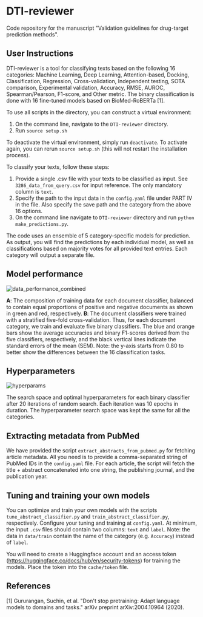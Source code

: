 # DTI-reviewer

Code repository for the manuscript "Validation guidelines for drug-target prediction methods".

## User Instructions

DTI-reviewer is a tool for classifying texts based on the following 16 categories: Machine Learning, Deep Learning, Attention-based, Docking, Classification, Regression, Cross-validation, Independent testing, SOTA comparison, Experimental validation, Accuracy, RMSE, AUROC, Spearman/Pearson, F1-score, and Other metric.
The binary classification is done with 16 fine-tuned models based on BioMed-RoBERTa [1].

To use all scripts in the directory, you can construct a virtual environment:
1. On the command line, navigate to the `DTI-reviewer` directory.
2. Run `source setup.sh`

To deactivate the virtual environment, simply run `deactivate`.
To activate again, you can rerun `source setup.sh` (this will not restart the installation process).

To classify your texts, follow these steps:

1. Provide a single .csv file with your texts to be classified as input. See `3286_data_from_query.csv` for input reference. The only mandatory column is `text`.
2. Specify the path to the input data in the `config.yaml` file under PART IV in the file. Also specify the save path and the category from the above 16 options.
3. On the command line navigate to `DTI-reviewer` directory and run `python make_predictions.py`.

The code uses an ensemble of 5 category-specific models for prediction. As output, you will find the predictions by each individual model, as well as classifications based on majority votes for all provided text entries. Each category will output a separate file.

## Model performance

![data_performance_combined](https://github.com/AronSchulman/DTI-reviewer/assets/63584295/3366cd95-63dc-43ee-9974-6380f24e350d)

**A**: The composition of training data for each document classifier, balanced to contain equal proportions of positive and negative documents as shown in green and red, respectively. **B**: The document classifiers were trained with a stratified five-fold cross-validation. Thus, for each document category, we train and evaluate five binary classifiers. The blue and orange bars show the average accuracies and binary F1-scores derived from the five classifiers, respectively, and the black vertical lines indicate the standard errors of the mean (SEM). Note: the y-axis starts from 0.80 to better show the differences between the 16 classification tasks.

## Hyperparameters

![hyperparams](https://github.com/AronSchulman/DTI-reviewer/assets/63584295/84a8c6fc-0100-476a-b8ce-4e9c7d67059b)

The search space and optimal hyperparameters for each binary classifier after 20 iterations of random search. Each iteration was 10 epochs in duration. The hyperparameter search space was kept the same for all the categories.

## Extracting metadata from PubMed

We have provided the script `extract_abstracts_from_pubmed.py` for fetching article metadata. All you need is to provide a comma-separated string of PubMed IDs in the `config.yaml` file. For each article, the script will fetch the title + abstract concatenated into one string, the publishing journal, and the publication year.

## Tuning and training your own models

You can optimize and train your own models with the scripts `tune_abstract_classifier.py` and `train_abstract_classifier.py`, respectively. Configure your tuning and training at `config.yaml`. At minimum, the input `.csv` files should contain two columns: `text` and `label`. Note: the data in `data/train` contain the name of the category (e.g. `Accuracy`) instead of `label`.

You will need to create a Huggingface account and an access token (https://huggingface.co/docs/hub/en/security-tokens) for training the models. Place the token into the `cache/token` file.

## References

[1] Gururangan, Suchin, et al. "Don't stop pretraining: Adapt language models to domains and tasks." arXiv preprint arXiv:2004.10964 (2020).
